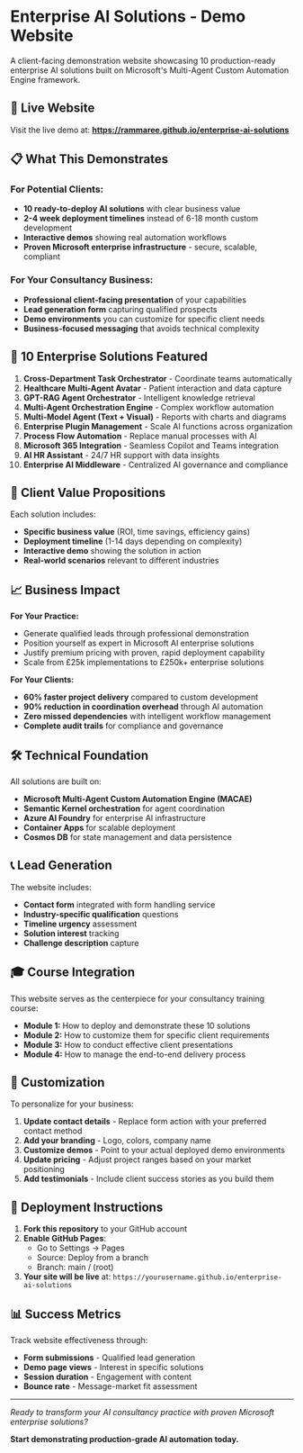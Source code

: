 # Enterprise AI Solutions - Demo Website

A client-facing demonstration website showcasing 10 production-ready enterprise AI solutions built on Microsoft's Multi-Agent Custom Automation Engine framework.

## 🚀 Live Website

Visit the live demo at: **https://rammaree.github.io/enterprise-ai-solutions**

## 📋 What This Demonstrates

### For Potential Clients:
- **10 ready-to-deploy AI solutions** with clear business value
- **2-4 week deployment timelines** instead of 6-18 month custom development
- **Interactive demos** showing real automation workflows
- **Proven Microsoft enterprise infrastructure** - secure, scalable, compliant

### For Your Consultancy Business:
- **Professional client-facing presentation** of your capabilities
- **Lead generation form** capturing qualified prospects
- **Demo environments** you can customize for specific client needs
- **Business-focused messaging** that avoids technical complexity

## 🎯 10 Enterprise Solutions Featured

1. **Cross-Department Task Orchestrator** - Coordinate teams automatically
2. **Healthcare Multi-Agent Avatar** - Patient interaction and data capture
3. **GPT-RAG Agent Orchestrator** - Intelligent knowledge retrieval
4. **Multi-Agent Orchestration Engine** - Complex workflow automation
5. **Multi-Model Agent (Text + Visual)** - Reports with charts and diagrams
6. **Enterprise Plugin Management** - Scale AI functions across organization
7. **Process Flow Automation** - Replace manual processes with AI
8. **Microsoft 365 Integration** - Seamless Copilot and Teams integration
9. **AI HR Assistant** - 24/7 HR support with data insights
10. **Enterprise AI Middleware** - Centralized AI governance and compliance

## 💼 Client Value Propositions

Each solution includes:
- **Specific business value** (ROI, time savings, efficiency gains)
- **Deployment timeline** (1-14 days depending on complexity)
- **Interactive demo** showing the solution in action
- **Real-world scenarios** relevant to different industries

## 📈 Business Impact

**For Your Practice:**
- Generate qualified leads through professional demonstration
- Position yourself as expert in Microsoft AI enterprise solutions
- Justify premium pricing with proven, rapid deployment capability
- Scale from £25k implementations to £250k+ enterprise solutions

**For Your Clients:**
- **60% faster project delivery** compared to custom development
- **90% reduction in coordination overhead** through AI automation
- **Zero missed dependencies** with intelligent workflow management
- **Complete audit trails** for compliance and governance

## 🛠 Technical Foundation

All solutions are built on:
- **Microsoft Multi-Agent Custom Automation Engine (MACAE)**
- **Semantic Kernel orchestration** for agent coordination
- **Azure AI Foundry** for enterprise AI infrastructure
- **Container Apps** for scalable deployment
- **Cosmos DB** for state management and data persistence

## 📞 Lead Generation

The website includes:
- **Contact form** integrated with form handling service
- **Industry-specific qualification** questions
- **Timeline urgency** assessment
- **Solution interest** tracking
- **Challenge description** capture

## 🎓 Course Integration

This website serves as the centerpiece for your consultancy training course:
- **Module 1:** How to deploy and demonstrate these 10 solutions
- **Module 2:** How to customize them for specific client requirements
- **Module 3:** How to conduct effective client presentations
- **Module 4:** How to manage the end-to-end delivery process

## 🔧 Customization

To personalize for your business:

1. **Update contact details** - Replace form action with your preferred contact method
2. **Add your branding** - Logo, colors, company name
3. **Customize demos** - Point to your actual deployed demo environments
4. **Update pricing** - Adjust project ranges based on your market positioning
5. **Add testimonials** - Include client success stories as you build them

## 🚀 Deployment Instructions

1. **Fork this repository** to your GitHub account
2. **Enable GitHub Pages**:
   - Go to Settings → Pages
   - Source: Deploy from a branch
   - Branch: main / (root)
3. **Your site will be live** at: `https://yourusername.github.io/enterprise-ai-solutions`

## 📊 Success Metrics

Track website effectiveness through:
- **Form submissions** - Qualified lead generation
- **Demo page views** - Interest in specific solutions
- **Session duration** - Engagement with content
- **Bounce rate** - Message-market fit assessment

---

*Ready to transform your AI consultancy practice with proven Microsoft enterprise solutions?*

**Start demonstrating production-grade AI automation today.**